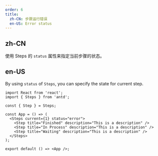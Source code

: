 ```yaml
---
order: 6
title:
  zh-CN: 步骤运行错误
  en-US: Error status
---
```


## zh-CN

使用 Steps 的 `status` 属性来指定当前步骤的状态。

## en-US

By using `status` of `Steps`, you can specify the state for current step.

```tsx
import React from 'react';
import { Steps } from 'antd';

const { Step } = Steps;

const App = () => (
  <Steps current={1} status="error">
    <Step title="Finished" description="This is a description" />
    <Step title="In Process" description="This is a description" />
    <Step title="Waiting" description="This is a description" />
  </Steps>
);

export default () => <App />;
```
